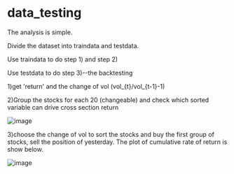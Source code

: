 # data_testing
The analysis is simple. 

Divide the dataset into traindata and testdata.	

Use traindata to do step 1) and step 2)	

Use testdata to do step 3)--the backtesting 	

1)get 'return' and the change of vol (vol_{t}/vol_{t-1}-1)	

2)Group the stocks for each 20 (changeable) and check which sorted variable can drive cross section return	

![image](https://user-images.githubusercontent.com/108187125/195058492-f8c72d1c-ca51-48ef-a370-3b7f599dd5ce.png)	

3)choose the change of vol to sort the stocks and buy the first group of stocks, sell the position of yesterday. The plot of cumulative rate of return is show below.

![image](https://user-images.githubusercontent.com/108187125/195076750-60e8ad7c-2ded-4037-89d3-e66c14d12184.png)
